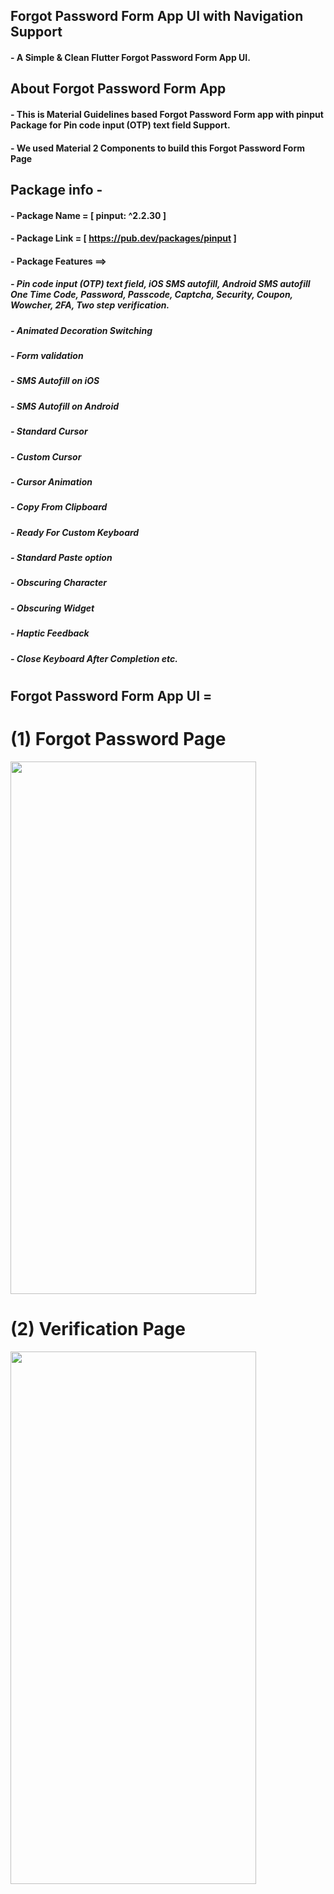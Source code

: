 ## Forgot Password Form App UI with Navigation Support

#### - A Simple & Clean Flutter Forgot Password Form App UI.

## About Forgot Password Form App

#### - This is Material Guidelines based Forgot Password Form app with pinput Package for Pin code input (OTP) text field Support.
#### - We used Material 2 Components to build this Forgot Password Form Page
## Package info - 
#### - Package Name = [ pinput: ^2.2.30 ]
#### - Package Link = [ https://pub.dev/packages/pinput ]
#### - Package Features ==>
##### - Pin code input (OTP) text field, iOS SMS autofill, Android SMS autofill One Time Code, Password, Passcode, Captcha,         Security, Coupon, Wowcher, 2FA, Two step verification.
##### - Animated Decoration Switching
##### - Form validation
##### - SMS Autofill on iOS
##### - SMS Autofill on Android
##### - Standard Cursor
##### - Custom Cursor
##### - Cursor Animation
##### - Copy From Clipboard
##### - Ready For Custom Keyboard
##### - Standard Paste option
##### - Obscuring Character
##### - Obscuring Widget
##### - Haptic Feedback
##### - Close Keyboard After Completion etc.
#
#
## Forgot Password Form App UI =
#
# (1) Forgot Password Page

<img src="" width="393" height="852">

#
# (2) Verification Page

<img src="" width="393" height="852">
